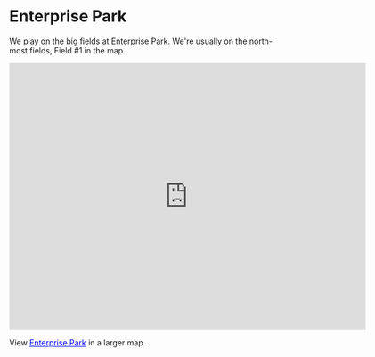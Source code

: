 # Enterprise Park

We play on the big fields at Enterprise Park. We're usually on the north-most fields, Field #1 in the map.

<iframe width="640" height="480" frameborder="0" scrolling="no" marginheight="0" marginwidth="0" src="https://maps.google.com/maps/ms?msa=0&amp;msid=201544677678475470419.0004ab4a823ce73a29ab5&amp;ie=UTF8&amp;t=h&amp;ll=40.547592,-122.337999&amp;spn=0.007826,0.013733&amp;z=16&amp;output=embed">&nbsp;</iframe>

View <a href="https://maps.google.com/maps/ms?msa=0&amp;msid=201544677678475470419.0004ab4a823ce73a29ab5&amp;ie=UTF8&amp;t=h&amp;ll=40.547592,-122.337999&amp;spn=0.007826,0.013733&amp;z=16&amp;source=embed" style="color:#0000FF;text-align:left">Enterprise Park</a> in a larger map.
